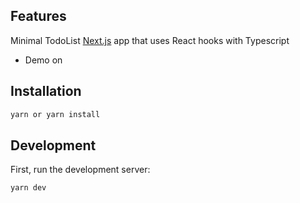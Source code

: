 ## Features

Minimal TodoList [Next.js](https://nextjs.org/) app that uses React hooks with Typescript

- Demo on

## Installation

```bash
yarn or yarn install
```

## Development

First, run the development server:

```bash
yarn dev
```
